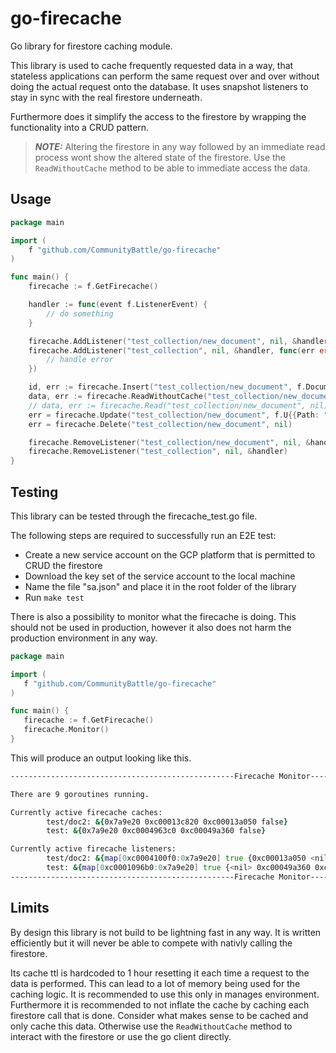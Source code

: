 # go-firecache
Go library for firestore caching module. 

This library is used to cache frequently requested data in a way, that stateless applications can perform the same request over and over without doing the actual request onto the database.
It uses snapshot listeners to stay in sync with the real firestore underneath.

Furthermore does it simplify the access to the firestore by wrapping the functionality into a CRUD pattern.

> **_NOTE:_** Altering the firestore in any way followed by an immediate read process wont show the altered state of the firestore. Use the `ReadWithoutCache` method to be able to immediate access the data.

## Usage
```go
package main

import (
    f "github.com/CommunityBattle/go-firecache"
)

func main() {
    firecache := f.GetFirecache()

	handler := func(event f.ListenerEvent) {
		// do something
	}

	firecache.AddListener("test_collection/new_document", nil, &handler, nil)
	firecache.AddListener("test_collection", nil, &handler, func(err error) {
		// handle error
	})

	id, err := firecache.Insert("test_collection/new_document", f.Document{"foo": "bar"})
	data, err := firecache.ReadWithoutCache("test_collection/new_document", nil)
	// data, err := firecache.Read("test_collection/new_document", nil)
	err = firecache.Update("test_collection/new_document", f.U{{Path: "foo", Value: "baz"}})
	err = firecache.Delete("test_collection/new_document", nil)

	firecache.RemoveListener("test_collection/new_document", nil, &handler)
	firecache.RemoveListener("test_collection", nil, &handler)
}
```

## Testing
This library can be tested through the firecache_test.go file.

The following steps are required to successfully run an E2E test:
- Create a new service account on the GCP platform that is permitted to CRUD the firestore
- Download the key set of the service account to the local machine
- Name the file "sa.json" and place it in the root folder of the library
- Run `make test`

There is also a possibility to monitor what the firecache is doing. This should not be used in production, however it also does not harm the production environment in any way.
 ```go
package main

import (
    f "github.com/CommunityBattle/go-firecache"
)

func main() {
    firecache := f.GetFirecache()
    firecache.Monitor()
}
 ```

 This will produce an output looking like this.

 ```zsh
--------------------------------------------------Firecache Monitor--------------------------------------------------

There are 9 goroutines running.

Currently active firecache caches:
         test/doc2: &{0x7a9e20 0xc00013c820 0xc00013a050 false}
         test: &{0x7a9e20 0xc0004963c0 0xc00049a360 false}

Currently active firecache listeners:
         test/doc2: &{map[0xc0004100f0:0x7a9e20] true {0xc00013a050 <nil> <nil>} 0x304a80}
         test: &{map[0xc0001096b0:0x7a9e20] true {<nil> 0xc00049a360 0xc00049a378} 0x304a80}
--------------------------------------------------Firecache Monitor--------------------------------------------------
 ```

## Limits
By design this library is not build to be lightning fast in any way. It is written efficiently but it will never be able to compete with nativly calling the firestore. 

Its cache ttl is hardcoded to 1 hour resetting it each time a request to the data is performed. This can lead to a lot of memory being used for the caching logic. It is recommended to use this only in manages environment. Furthermore it is recommended to not inflate the cache by caching each firestore call that is done. Consider what makes sense to be cached and only cache this data. Otherwise use the `ReadWithoutCache` method to interact with the firestore or use the go client directly.